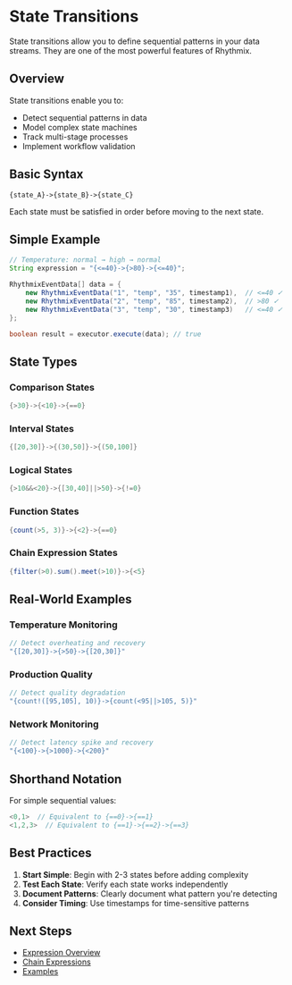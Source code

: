 # State Transitions

State transitions allow you to define sequential patterns in your data streams. They are one of the most powerful features of Rhythmix.

## Overview

State transitions enable you to:
- Detect sequential patterns in data
- Model complex state machines
- Track multi-stage processes
- Implement workflow validation

## Basic Syntax

```
{state_A}->{state_B}->{state_C}
```

Each state must be satisfied in order before moving to the next state.

## Simple Example

```java
// Temperature: normal → high → normal
String expression = "{<=40}->{>80}->{<=40}";

RhythmixEventData[] data = {
    new RhythmixEventData("1", "temp", "35", timestamp1),  // <=40 ✓
    new RhythmixEventData("2", "temp", "85", timestamp2),  // >80 ✓
    new RhythmixEventData("3", "temp", "30", timestamp3)   // <=40 ✓
};

boolean result = executor.execute(data); // true
```

## State Types

### Comparison States

```java
{>30}->{<10}->{==0}
```

### Interval States

```java
{[20,30]}->{(30,50]}->{(50,100]}
```

### Logical States

```java
{>10&&<20}->{[30,40]||>50}->{!=0}
```

### Function States

```java
{count(>5, 3)}->{<2}->{==0}
```

### Chain Expression States

```java
{filter(>0).sum().meet(>10)}->{<5}
```

## Real-World Examples

### Temperature Monitoring

```java
// Detect overheating and recovery
"{[20,30]}->{>50}->{[20,30]}"
```

### Production Quality

```java
// Detect quality degradation
"{count!([95,105], 10)}->{count(<95||>105, 5)}"
```

### Network Monitoring

```java
// Detect latency spike and recovery
"{<100}->{>1000}->{<200}"
```

## Shorthand Notation

For simple sequential values:

```java
<0,1>  // Equivalent to {==0}->{==1}
<1,2,3>  // Equivalent to {==1}->{==2}->{==3}
```

## Best Practices

1. **Start Simple**: Begin with 2-3 states before adding complexity
2. **Test Each State**: Verify each state works independently
3. **Document Patterns**: Clearly document what pattern you're detecting
4. **Consider Timing**: Use timestamps for time-sensitive patterns

## Next Steps

- [Expression Overview](../expressions/overview.md)
- [Chain Expressions](../expressions/chain/overview.md)
- [Examples](../examples/temperature-monitoring.md)

